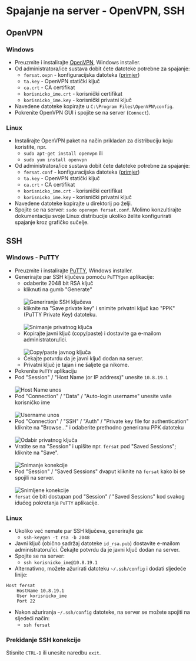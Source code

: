 # Spajanje na server - OpenVPN, SSH

## OpenVPN

### Windows

- Preuzmite i instalirajte [OpenVPN](https://openvpn.net/community-downloads/), Windows installer.
- Od administratora/ice sustava dobit ćete datoteke potrebne za spajanje:
    - `fersat.ovpn` - konfiguracijska datoteka ([primjer](assets/files/fersat_win_primjer.ovpn))
    - `ta.key` - OpenVPN statički ključ
    - `ca.crt` - CA certifikat
    - `korisnicko_ime.crt` - korisnički certifikat
    - `korisnicko_ime.key` - korisnički privatni ključ
- Navedene datoteke kopirajte u `C:\Program Files\OpenVPN\config`.
- Pokrenite OpenVPN GUI i spojite se na server (`Connect`).

### Linux

- Instalirajte OpenVPN paket na način prikladan za distribuciju koju koristite, npr.
    - `sudo apt-get install openvpn` ili 
    - `sudo yum install openvpn`
- Od administratora/ice sustava dobit ćete datoteke potrebne za spajanje:
    - `fersat.conf` - konfiguracijska datoteka ([primjer](assets/files/fersat_linux_primjer.conf))
    - `ta.key` - OpenVPN statički ključ
    - `ca.crt` - CA certifikat
    - `korisnicko_ime.crt` - korisnički certifikat
    - `korisnicko_ime.key` - korisnički privatni ključ
- Navedene datoteke kopirajte u direktorij po želji.
- Spojite se na server: `sudo openvpn fersat.conf`. Molimo konzultirajte dokumentaciju svoje Linux distribucije ukoliko želite konfigurirati spajanje kroz grafičko sučelje.

## SSH

### Windows - PuTTY

- Preuzmite i instalirajte [PuTTY](https://www.chiark.greenend.org.uk/~sgtatham/putty/latest.html), Windows installer.
- Generirajte par SSH ključeva pomoću `PuTTYgen` aplikacije:
    - odaberite 2048 bit RSA ključ
    - kliknuti na gumb "Generate" <br><br>
    ![Generiranje SSH ključeva](assets/img/01-puttygen-generate.jpg)
    - kliknite na "Save private key" i snimite privatni ključ kao "PPK" (PuTTY Private Key) datoteku. <br><br>
    ![Snimanje privatnog ključa](assets/img/02-puttygen-save-ppk.jpg)
    - Kopirajte javni ključ (copy/paste) i dostavite ga e-mailom administratoru/ici. <br><br>
    ![Copy/paste javnog ključa](assets/img/03-puttygen-copy-public-key.jpg)
    - Čekajte potvrdu da je javni ključ dodan na server.
    - Privatni ključ je tajan i ne šaljete ga nikome.
- Pokrenite `PuTTY` aplikaciju
- Pod "Session" / "Host Name (or IP address)" unesite `10.8.19.1` <br><br>
![Host Name unos](assets/img/04-putty-hostname.jpg)
- Pod "Connection" / "Data" / "Auto-login username" unesite vaše korisničko ime <br><br>
![Username unos](assets/img/05-putty-username.jpg)
- Pod "Connection" / "SSH" / "Auth" / "Private key file for authentication" kliknite na "Browse..." i odaberite prethodno generiranu PPK datoteku <br><br>
![Odabir privatnog ključa](assets/img/06-putty-load-privkey.jpg)
- Vratite se na "Session" i upišite npr. `fersat` pod "Saved Sessions"; kliknite na "Save". <br><br>
![Snimanje konekcije](assets/img/07-putty-save-session.jpg)
- Pod "Session" / "Saved Sessions" dvaput kliknite na `fersat` kako bi se spojili na server. <br><br>
![Snimljene konekcije](assets/img/08-putty-saved-sessions.jpg)
- `fersat` će biti dostupan pod "Session" / "Saved Sessions" kod svakog idućeg pokretanja `PuTTY` aplikacije.

### Linux

- Ukoliko već nemate par SSH ključeva, generirajte ga:
    - `ssh-keygen -t rsa -b 2048`
- Javni ključ (obično sadržaj datoteke `id_rsa.pub`) dostavite e-mailom administratoru/ici. Čekajte potvrdu da je javni ključ dodan na server.
- Spojite se na server:
    - `ssh korisnicko_ime@10.8.19.1`
- Alternativno, možete ažurirati datoteku `~/.ssh/config` i dodati sljedeće linije:
```
Host fersat
    HostName 10.8.19.1
	User korisnicko_ime
	Port 22
```
- Nakon ažuriranja `~/.ssh/config` datoteke, na server se možete spojiti na sljedeći način:
    - `ssh fersat`

### Prekidanje SSH konekcije

Stisnite `CTRL-D` ili unesite naredbu `exit`.
